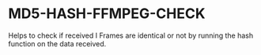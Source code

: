 # MD5-HASH-FFMPEG-CHECK
Helps to check if received I Frames are identical or not by running the hash function on the data received.
